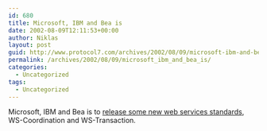 ```yaml
---
id: 680
title: Microsoft, IBM and Bea is
date: 2002-08-09T12:11:53+00:00
author: Niklas
layout: post
guid: http://www.protocol7.com/archives/2002/08/09/microsoft-ibm-and-bea-is/
permalink: /archives/2002/08/09/microsoft_ibm_and_bea_is/
categories:
  - Uncategorized
tags:
  - Uncategorized
---
```

<div class='microid-8dc7d60fe05cba67aa7480363619c408be9020fd'>
  <p>
    Microsoft, IBM and Bea is to <a href="http://rss.com.com/2100-1001-949049.html?type=pt&part=rss&tag=feed&subj=news">release some new web services standards</a>, WS-Coordination and WS-Transaction.
  </p>
</div>